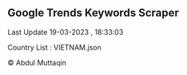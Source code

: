

## Google Trends Keywords Scraper 
 
Last Update 19-03-2023 , 18:33:03

Country List :
VIETNAM.json



© Abdul Muttaqin 
